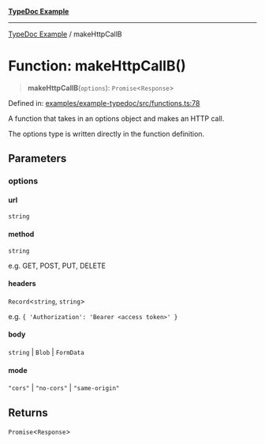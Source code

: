 [**TypeDoc Example**](../README.md)

***

[TypeDoc Example](../globals.md) / makeHttpCallB

# Function: makeHttpCallB()

> **makeHttpCallB**(`options`): `Promise`\<`Response`\>

Defined in: [examples/example-typedoc/src/functions.ts:78](https://github.com/ocavue/tsdocs/blob/2f8c0a17dd6e463365fb6ab0a4b429c67f8821f6/examples/example-typedoc/src/functions.ts#L78)

A function that takes in an options object and makes an HTTP call.

The options type is written directly in the function definition.

## Parameters

### options

#### url

`string`

#### method

`string`

e.g. GET, POST, PUT, DELETE

#### headers

`Record`\<`string`, `string`\>

e.g. `{ 'Authorization': 'Bearer <access token>' }`

#### body

`string` \| `Blob` \| `FormData`

#### mode

`"cors"` \| `"no-cors"` \| `"same-origin"`

## Returns

`Promise`\<`Response`\>
